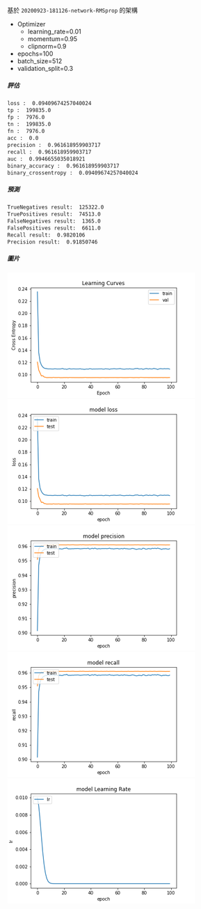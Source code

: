 基於 `20200923-181126-network-RMSprop` 的架構
- Optimizer
    - learning_rate=0.01
    - momentum=0.95
    - clipnorm=0.9
- epochs=100
- batch_size=512
- validation_split=0.3

##### 評估

```
loss :  0.09409674257040024
tp :  199835.0
fp :  7976.0
tn :  199835.0
fn :  7976.0
acc :  0.0
precision :  0.961618959903717
recall :  0.961618959903717
auc :  0.9946655035018921
binary_accuracy :  0.961618959903717
binary_crossentropy :  0.09409674257040024
```

##### 預測

```
TrueNegatives result:  125322.0
TruePositives result:  74513.0
FalseNegatives result:  1365.0
FalsePositives result:  6611.0
Recall result:  0.9820106
Precision result:  0.91850746
```

##### 圖片
![](cross_entropy_graph_decay.png)
![](loss.png)
![](precision.png)
![](recall.png)
![](lr_decay.png)
